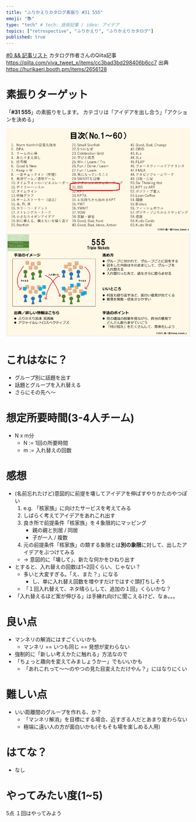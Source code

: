 ```yaml
---
title: "ふりかえりカタログ素振り #31 555" 
emoji: "📚"
type: "tech" # tech: 技術記事 / idea: アイデア
topics: ["retrospective", "ふりかえり", "ふりかえりカタログ"]
published: true
---
```


[#0 && 記事リスト](/datsuns/articles/retrospective-su-bu-ri-0.md)
カタログ作者さんのQiita記事
https://qiita.com/viva_tweet_x/items/cc3bad3bd298406b6cc7
出典
https://hurikaeri.booth.pm/items/2656128

# 素振りターゲット

「**\#31 555**」の素振りをします。
カテゴリは「アイデアを出し合う」「アクションを決める」

![target](/images/retrospective-su-bu-ri/31-target.png)
![pattern](/images/retrospective-su-bu-ri/31-pattern.png)


# これはなに？

* グループ別に話題を出す
* 話題とグループを入れ替える
* さらにその先へ～

# 想定所要時間(3-4人チーム)

* N x m分
   * N := 1回の所要時間
   * m := 入れ替えの回数

# 感想

* (名前忘れたけど)意図的に前提を壊してアイデアを伸ばすやりかたのやつぽい
   1. e.g. 「核家族」に向けたサービスを考えてみる
   1. しばらく考えてアイデアをあれこれ出す
   1. 良き所で前提条件「核家族」を４象限的にマッピング
      * 親の親と別居 / 同居
      * 子が一人 / 複数
   1. 元の前提条件「核家族」の類する象限とは**別の象限**に対して、出したアイデアをぶつけてみる
   * → 意図的に「壊して」、新たな何かをひねり出す
* とすると、入れ替えの回数は1~2回くらい、じゃない？
   * 多いと大変すぎる。「え、また？」になる
      * し、単に入れ替え回数を増やすだけではすぐ頭打ちしそう
   * 「１回入れ替えて、ネタ晴らしして、追加の１回」くらいかな？
* 「入れ替えるほど案が伸びる」は手練れ向けに聞こえるけど、なぁ。。。

# 良い点

* マンネリの解消にはすごくいいかも
   * マンネリ == いつも同じ == 発想が変わらない
* 強制的に「新しい考えかたに触れる」方法なので
* 「ちょっと趣向を変えてみましょうかー」でもいいかも
   * 「あれこれって～～のやつの見た目変えただけやん？」にはなりにくい

# 難しい点

* いい距離間のグループを作れる、か？
   * 「マンネリ解消」を目標にする場合、近すぎる人だとあまり変わらない
   * 極端に遠い人の方が面白いかも(そもそも場を楽しめる人用)

# はてな？

* なし

# やってみたい度(1~5)

5点
１回はやってみよう
